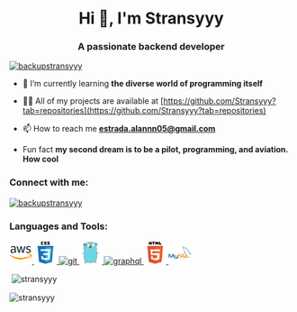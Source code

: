 <h1 align="center">Hi 👋, I'm Stransyyy</h1>
<h3 align="center">A passionate backend developer</h3>

<p align="left"> <a href="https://twitter.com/backupstransyyy" target="blank"><img src="https://img.shields.io/twitter/follow/backupstransyyy?logo=twitter&style=for-the-badge" alt="backupstransyyy" /></a> </p>

- 🌱 I’m currently learning **the diverse world of programming itself**

- 👨‍💻 All of my projects are available at [https://github.com/Stransyyy?tab=repositories](https://github.com/Stransyyy?tab=repositories)

- 📫 How to reach me **estrada.alannn05@gmail.com**

-  Fun fact **my second dream is to be a pilot, programming, and aviation. How cool**

<h3 align="left">Connect with me:</h3>
<p align="left">
<a href="https://twitter.com/backupstransyyy" target="blank"><img align="center" src="https://raw.githubusercontent.com/rahuldkjain/github-profile-readme-generator/master/src/images/icons/Social/twitter.svg" alt="backupstransyyy" height="30" width="40" /></a>
</p>

<h3 align="left">Languages and Tools:</h3>
<p align="left"> <a href="https://aws.amazon.com" target="_blank" rel="noreferrer"> <img src="https://raw.githubusercontent.com/devicons/devicon/master/icons/amazonwebservices/amazonwebservices-original-wordmark.svg" alt="aws" width="40" height="40"/> </a> <a href="https://www.w3schools.com/css/" target="_blank" rel="noreferrer"> <img src="https://raw.githubusercontent.com/devicons/devicon/master/icons/css3/css3-original-wordmark.svg" alt="css3" width="40" height="40"/> </a> <a href="https://git-scm.com/" target="_blank" rel="noreferrer"> <img src="https://www.vectorlogo.zone/logos/git-scm/git-scm-icon.svg" alt="git" width="40" height="40"/> </a> <a href="https://golang.org" target="_blank" rel="noreferrer"> <img src="https://raw.githubusercontent.com/devicons/devicon/master/icons/go/go-original.svg" alt="go" width="40" height="40"/> </a> <a href="https://graphql.org" target="_blank" rel="noreferrer"> <img src="https://www.vectorlogo.zone/logos/graphql/graphql-icon.svg" alt="graphql" width="40" height="40"/> </a> <a href="https://www.w3.org/html/" target="_blank" rel="noreferrer"> <img src="https://raw.githubusercontent.com/devicons/devicon/master/icons/html5/html5-original-wordmark.svg" alt="html5" width="40" height="40"/> </a> <a href="https://www.mysql.com/" target="_blank" rel="noreferrer"> <img src="https://raw.githubusercontent.com/devicons/devicon/master/icons/mysql/mysql-original-wordmark.svg" alt="mysql" width="40" height="40"/> </a> </p>

<p>&nbsp;<img align="center" src="https://github-readme-stats.vercel.app/api?username=stransyyy&show_icons=true&locale=en" alt="stransyyy" /></p>

<p><img align="center" src="https://github-readme-streak-stats.herokuapp.com/?user=stransyyy&" alt="stransyyy" /></p>
